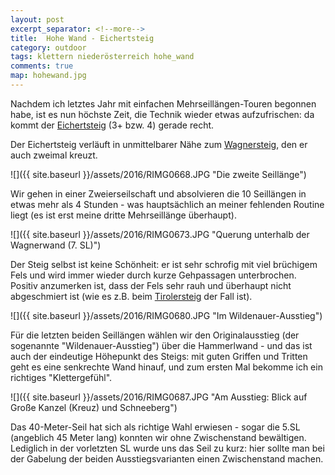 ```yaml
---
layout: post
excerpt_separator: <!--more-->
title:  Hohe Wand - Eichertsteig
category: outdoor
tags: klettern niederösterreich hohe_wand
comments: true
map: hohewand.jpg
---
```


Nachdem ich letztes Jahr mit einfachen Mehrseillängen-Touren begonnen habe, ist es nun höchste Zeit, die Technik wieder etwas aufzufrischen: da kommt der [Eichertsteig](http://www.bergsteigen.com/klettern/niederoesterreich/gutensteiner-alpen/eichertsteig) (3+ bzw. 4) gerade recht.

<!--more-->

Der Eichertsteig verläuft in unmittelbarer Nähe zum [Wagnersteig](http://www.bergsteigen.com/klettersteig/niederoesterreich/gutensteiner-alpen/wagnersteig), den er auch zweimal kreuzt.

![]({{ site.baseurl }}/assets/2016/RIMG0668.JPG "Die zweite Seillänge")

Wir gehen in einer Zweierseilschaft und absolvieren die 10 Seillängen in etwas mehr als 4 Stunden - was hauptsächlich an meiner fehlenden Routine liegt (es ist erst meine dritte Mehrseillänge überhaupt).

![]({{ site.baseurl }}/assets/2016/RIMG0673.JPG "Querung unterhalb der Wagnerwand (7. SL)")

Der Steig selbst ist keine Schönheit: er ist sehr schrofig mit viel brüchigem Fels und wird immer wieder durch kurze Gehpassagen unterbrochen.
Positiv anzumerken ist, dass der Fels sehr rauh und überhaupt nicht abgeschmiert ist (wie es z.B. beim [Tirolersteig](http://www.bergsteigen.com/klettern/niederoesterreich/gutensteiner-alpen/tirolersteig) der Fall ist).

![]({{ site.baseurl }}/assets/2016/RIMG0680.JPG "Im Wildenauer-Ausstieg")

Für die letzten beiden Seillängen wählen wir den Originalausstieg (der sogenannte "Wildenauer-Ausstieg") über die Hammerlwand - und das ist auch der eindeutige Höhepunkt des Steigs: mit guten Griffen und Tritten geht es eine senkrechte Wand hinauf, und zum ersten Mal bekomme ich ein richtiges "Klettergefühl".

![]({{ site.baseurl }}/assets/2016/RIMG0687.JPG "Am Ausstieg: Blick auf Große Kanzel (Kreuz) und Schneeberg")

Das 40-Meter-Seil hat sich als richtige Wahl erwiesen - sogar die 5.SL (angeblich 45 Meter lang) konnten wir ohne Zwischenstand bewältigen. Lediglich in der vorletzten SL wurde uns das Seil zu kurz: hier sollte man bei der Gabelung der beiden Ausstiegsvarianten einen Zwischenstand machen.
